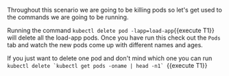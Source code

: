 
Throughout this scenario we are going to be killing pods so let's get used to the commands we are going to be running.

Running the command `kubectl delete pod -lapp=load-app`{{execute T1}} will delete all the load-app pods. 
Once you have run this check out the `Pods` tab and watch the new pods come up with different names and ages.

If you just want to delete one pod and don't mind which one you can run ``kubectl delete `kubectl get pods -oname | head -n1` ``{{execute T1}}
